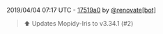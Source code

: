 2019/04/04 07:17 UTC - [17519a0](https://github.com/hassio-addons/addon-mopidy/commit/17519a01976ddfe66b93ca6aed47d73353f58e24) by [@renovate[bot]](https://github.com/apps/renovate)
> :arrow_up: Updates Mopidy-Iris to v3.34.1 (#2) 

